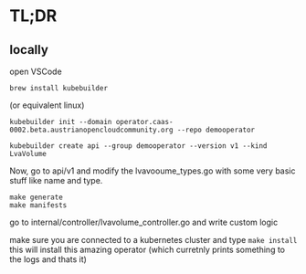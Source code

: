 # TL;DR

## locally 
open VSCode
```
brew install kubebuilder
```
(or equivalent linux)

```
kubebuilder init --domain operator.caas-0002.beta.austrianopencloudcommunity.org --repo demooperator
```
```
kubebuilder create api --group demooperator --version v1 --kind LvaVolume
```

Now, go to api/v1 and modify the lvavooume_types.go with  some very basic stuff like name and type.
```
make generate
make manifests
```

go to internal/controller/lvavolume_controller.go and write custom logic

make sure you are connected to a kubernetes cluster and type `make install` this will install this amazing operator
(which curretnly prints something to the logs and thats it)